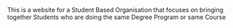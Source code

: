 This is a website for a Student Based Organisation that focuses on bringing together
Students who are doing the same Degree Program or same Course
